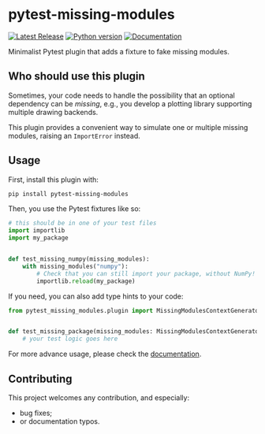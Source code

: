 # pytest-missing-modules

[![Latest Release][pypi-version-badge]][pypi-version-url]
[![Python version][pypi-python-version-badge]][pypi-version-url]
[![Documentation][documentation-badge]][documentation-url]

Minimalist Pytest plugin that adds a fixture to fake missing modules.

## Who should use this plugin

Sometimes, your code needs to handle the possibility that
an optional dependency can be *missing*, e.g., you develop a plotting
library supporting multiple drawing backends.

This plugin provides a convenient way to simulate one
or multiple missing modules, raising an `ImportError` instead.

## Usage

First, install this plugin with:

```bash
pip install pytest-missing-modules
```

Then, you use the Pytest fixtures like so:

```python
# this should be in one of your test files
import importlib
import my_package


def test_missing_numpy(missing_modules):
    with missing_modules("numpy"):
        # Check that you can still import your package, without NumPy!
        importlib.reload(my_package)
```

If you need, you can also add type hints to your code:

```python
from pytest_missing_modules.plugin import MissingModulesContextGenerator


def test_missing_package(missing_modules: MissingModulesContextGenerator):
    # your test logic goes here
```

For more advance usage, please check the
[documentation](https://pytest-missing-modules.readthedocs.io/).

## Contributing

This project welcomes any contribution, and especially:

+ bug fixes;
+ or documentation typos.

[pypi-version-badge]: https://img.shields.io/pypi/v/pytest-missing-modules?label=pytest-missing-modules
[pypi-version-url]: https://pypi.org/project/pytest-missing-modules/
[pypi-python-version-badge]: https://img.shields.io/pypi/pyversions/pytest-missing-modules
[pypi-download-badge]: https://img.shields.io/pypi/dm/pytest-missing-modules
[documentation-badge]: https://readthedocs.org/projects/pytest-missing-modules/badge/?version=latest
[documentation-url]: https://pytest-missing-modules.readthedocs.io/
